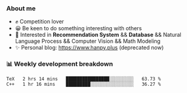 ### About me

- ✊ Competition lover
- 😀 Be keen to do something interesting with others
- 🎈 Interested in **Recommendation System** && **Database** && Natural Language Process && Computer Vision && Math Modeling
- ✨ Personal blog: https://www.hanpy.plus (deprecated now)


### 📊 Weekly development breakdown
<!--START_SECTION:waka-->

```txt
TeX   2 hrs 14 mins   ████████████████░░░░░░░░░   63.73 %
C++   1 hr 16 mins    █████████░░░░░░░░░░░░░░░░   36.27 %
```

<!--END_SECTION:waka-->
